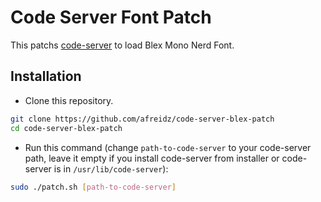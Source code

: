 # Code Server Font Patch

This patchs [code-server](https://github.com/cdr/code-server) to load Blex Mono Nerd Font.

## Installation

- Clone this repository.

```bash
git clone https://github.com/afreidz/code-server-blex-patch
cd code-server-blex-patch
```

- Run this command (change `path-to-code-server` to your code-server path, leave it empty if you install code-server from installer or code-server is in `/usr/lib/code-server`):

```bash
sudo ./patch.sh [path-to-code-server]
```
